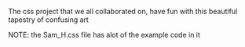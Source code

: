 The css project that we all collaborated on, have fun with this beautiful tapestry of confusing art

NOTE: the Sam_H.css file has alot of the example code in it